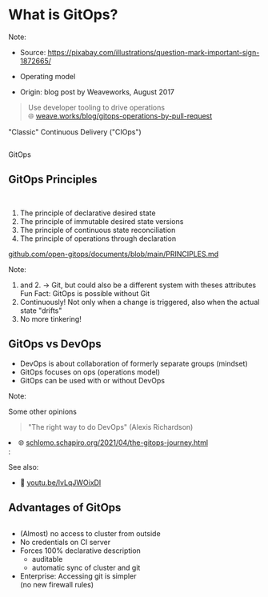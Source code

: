 <!-- .slide: data-background-image="images/questionmarks.jpg"  -->
# What is GitOps?

Note:
* Source: https://pixabay.com/illustrations/question-mark-important-sign-1872665/



* Operating model  
* Origin: blog post by Weaveworks, August 2017

> Use developer tooling to drive operations  
🌐 [weave.works/blog/gitops-operations-by-pull-request](https://weave.works/blog/gitops-operations-by-pull-request)



"Classic" Continuous Delivery ("CIOps")

<img data-src="images/cicd.svg" width="60%"/>

<p class="fragment">
GitOps
<br/>
<img data-src="images/gitops-simple.svg" width="60%" />

</p>



## GitOps Principles

[<img data-src="images/gitops-wg.png" width="10%;" style="border-radius: 50%" class="floatRight"/>](https://github.com/gitops-working-group)

[<img data-src="images/opengitops.png" width="10%;" style="border-radius: 50%" class="floatRight"/>](https://github.com/open-gitops)


1. The principle of declarative desired state
2. The principle of immutable desired state versions
3. The principle of continuous state reconciliation
4. The principle of operations through declaration


<i class='fab fa-github'></i> [github.com/open-gitops/documents/blob/main/PRINCIPLES.md](https://github.com/open-gitops/documents/blob/v0.1.0/PRINCIPLES.md)

Note:
1. and 2. -> Git, but could also be a different system with theses attributes
   Fun Fact: GitOps is possible without Git
3. Continuously! Not only when a change is triggered, also when the actual state "drifts"
4. No more tinkering!



## GitOps vs DevOps

* DevOps is about collaboration of formerly separate groups (mindset)
* GitOps focuses on ops (operations model)
* GitOps can be used with or without DevOps 

Note:

Some other opinions

> "The right way to do DevOps" (Alexis Richardson)  

<li>🌐 <a href="https://schlomo.schapiro.org/2021/04/the-gitops-journey.html">schlomo.schapiro.org/2021/04/the-gitops-journey.html</a></li>: 
<img data-src="images/gitops-map.svg" width="40%" />

See also:
<span style="font-size: 20px;"><ul>
<li>🎥 <a href="https://youtu.be/lvLqJWOixDI">youtu.be/lvLqJWOixDI</a></li>
</ul></span>



## Advantages of GitOps
<!-- .slide: style="font-size: 0.9em;"  -->

<img data-src="images/gitops-simple.svg" width="34%" class="floatRight"/>

* (Almost) no access to cluster from outside
* No credentials on CI server
* Forces 100% declarative description 
  * auditable
  * automatic sync of cluster and git 
* Enterprise: Accessing git is simpler  
  (no new firewall rules)